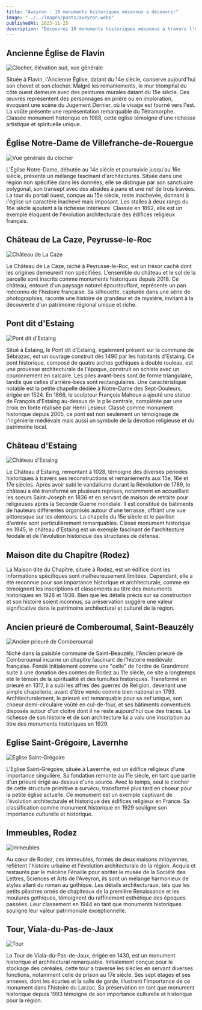 ```yaml
---
title: "Aveyron : 10 monuments historiques méconnus a découvrir"
image: "../../images/posts/aveyron.webp"
publishedAt: 2023-11-25
description: "Découvrez 10 monuments historiques méconnus à travers l'Aveyron, France, dans des localités telles que Flavin, Villefranche-de-Rouergue, Peyrusse-le-Roc, Estaing, Rodez, Saint-Beauzély, Lavernhe, et Viala-du-Pas-de-Jaux, révélant la richesse du patrimoine architectural de cette région."
---
```


## Ancienne Église de Flavin

![Clocher, élévation sud, vue générale](https://s3.eu-west-3.amazonaws.com/pop-phototeque/memoire/AP12R032695/12r032695.jpg)

Située à Flavin, l'Ancienne Église, datant du 14e siècle, conserve aujourd'hui son chevet et son clocher. Malgré les remaniements, le mur triomphal du côté ouest demeure avec des peintures murales datant du 15e siècle. Ces œuvres représentent des personnages en prière ou en imploration, évoquant une scène du Jugement Dernier, où le visage est tourné vers l'est. La voûte présente une représentation remarquable du Tétramorphe. Classée monument historique en 1988, cette église témoigne d'une richesse artistique et spirituelle unique.

## Église Notre-Dame de Villefranche-de-Rouergue

![Vue générale du clocher](https://s3.eu-west-3.amazonaws.com/pop-phototeque/memoire/AP80L034139/sap04_80l034139_p.jpg)

L'Église Notre-Dame, débutée au 14e siècle et poursuivie jusqu'au 16e siècle, présente un mélange fascinant d'architectures. Située dans une région non spécifiée dans les données, elle se distingue par son sanctuaire polygonal, son transept avec des absides à pans et une nef de trois travées. La tour du portail ouest, conçue au 15e siècle, reste inachevée, donnant à l'église un caractère inachevé mais imposant. Les stalles à deux rangs du 16e siècle ajoutent à la richesse intérieure. Classée en 1892, elle est un exemple éloquent de l'évolution architecturale des édifices religieux français.

## Château de La Caze, Peyrusse-le-Roc

![Château de La Caze](https://s3.eu-west-3.amazonaws.com/pop-phototeque/memoire/MHR76_171202957NUC/171202957NUC.JPG)

Le Château de La Caze, niché à Peyrusse-le-Roc, est un trésor caché dont les origines demeurent non spécifiées. L'ensemble du château et le sol de la parcelle sont inscrits comme monuments historiques depuis 2018. Ce château, entouré d'un paysage naturel époustouflant, représente un pan méconnu de l'histoire française. Sa silhouette, capturée dans une série de photographies, raconte une histoire de grandeur et de mystère, invitant à la découverte d'un patrimoine régional unique et riche.

## Pont dit d'Estaing

![Pont dit d'Estaing](https://s3.eu-west-3.amazonaws.com/pop-phototeque/memoire/AP80L016706/sap04_80l016706_p.jpg)

Situé à Estaing, le Pont dit d'Estaing, également présent sur la commune de Sébrazac, est un ouvrage construit dès 1490 par les habitants d'Estaing. Ce pont historique, composé de quatre arches gothiques à double rouleau, est une prouesse architecturale de l'époque, construit en schiste avec un couronnement en calcaire. Les piles avant-becs sont de forme triangulaire, tandis que celles d'arrière-becs sont rectangulaires. Une caractéristique notable est la petite chapelle dédiée à Notre-Dame des Sept-Douleurs, érigée en 1524. En 1866, le sculpteur François Mahoux a ajouté une statue de François d'Estaing au-dessus de la pile centrale, complétée par une croix en fonte réalisée par Henri Lesieur. Classé comme monument historique depuis 2005, ce pont est non seulement un témoignage de l'ingénierie médiévale mais aussi un symbole de la dévotion religieuse et du patrimoine local.

## Château d'Estaing

![Château d'Estaing](https://s3.eu-west-3.amazonaws.com/pop-phototeque/memoire/MHR76_171203773NUC/171203773NUC.JPG)

Le Château d'Estaing, remontant à 1028, témoigne des diverses périodes historiques à travers ses reconstructions et remaniements aux 15e, 16e et 17e siècles. Après avoir subi le vandalisme durant la Révolution de 1789, le château a été transformé en plusieurs reprises, notamment en accueillant les soeurs Saint-Joseph en 1836 et en servant de maison de retraite pour religieuses après la Seconde Guerre mondiale. Il est constitué de bâtiments de hauteurs différentes organisés autour d'une terrasse, offrant une vue pittoresque sur les alentours. La chapelle du 15e siècle et le pavillon d'entrée sont particulièrement remarquables. Classé monument historique en 1945, le château d'Estaing est un exemple fascinant de l'architecture féodale et de l'évolution historique des structures de défense.

## Maison dite du Chapître (Rodez)

La Maison dite du Chapître, située à Rodez, est un édifice dont les informations spécifiques sont malheureusement limitées. Cependant, elle a été reconnue pour son importance historique et architecturale, comme en témoignent les inscriptions et classements au titre des monuments historiques en 1928 et 1938. Bien que les détails précis sur sa construction et son histoire soient inconnus, sa préservation suggère une valeur significative dans le patrimoine architectural et culturel de la région.

## Ancien prieuré de Comberoumal, Saint-Beauzély

![Ancien prieuré de Comberoumal](https://s3.eu-west-3.amazonaws.com/pop-phototeque/memoire/AP80L041809/sap04_80l041809_p.jpg)

Niché dans la paisible commune de Saint-Beauzély, l'Ancien prieuré de Comberoumal incarne un chapitre fascinant de l'histoire médiévale française. Fondé initialement comme une "celle" de l'ordre de Grandmont suite à une donation des comtes de Rodez au 11e siècle, ce site a longtemps été le témoin de la spiritualité et des tumultes historiques. Transformé en prieuré en 1317, il a subi les affres des guerres de Religion, devenant une simple chapellerie, avant d'être vendu comme bien national en 1793. Architecturalement, le prieuré est remarquable pour sa nef unique, son choeur demi-circulaire voûté en cul-de-four, et ses bâtiments conventuels disposés autour d'un cloître dont il ne reste aujourd'hui que des traces. La richesse de son histoire et de son architecture lui a valu une inscription au titre des monuments historiques en 1929.

## Eglise Saint-Grégoire, Lavernhe

![Eglise Saint-Grégoire](https://s3.eu-west-3.amazonaws.com/pop-phototeque/memoire/AP060L04081/060l04081.jpg)

L'Eglise Saint-Grégoire, située à Lavernhe, est un édifice religieux d'une importance singulière. Sa fondation remonte au 11e siècle, en tant que partie d'un prieuré érigé au-dessus d'une source. Avec le temps, seul le clocher de cette structure primitive a survécu, transformé plus tard en choeur pour la petite église actuelle. Ce monument est un exemple captivant de l'évolution architecturale et historique des édifices religieux en France. Sa classification comme monument historique en 1929 souligne son importance culturelle et historique.

## Immeubles, Rodez

![Immeubles](https://s3.eu-west-3.amazonaws.com/pop-phototeque/memoire/AP80L022100/sap04_80l022100_p.jpg)

Au cœur de Rodez, ces immeubles, formés de deux maisons mitoyennes, reflètent l'histoire urbaine et l'évolution architecturale de la région. Acquis et restaurés par le mécène Fénaille pour abriter le musée de la Société des Lettres, Sciences et Arts de l'Aveyron, ils sont un mélange harmonieux de styles allant du roman au gothique. Les détails architecturaux, tels que les petits pilastres ornés de chapiteaux de la première Renaissance et les moulures gothiques, témoignent du raffinement esthétique des époques passées. Leur classement en 1944 en tant que monuments historiques souligne leur valeur patrimoniale exceptionnelle.

## Tour, Viala-du-Pas-de-Jaux

![Tour](https://s3.eu-west-3.amazonaws.com/pop-phototeque/memoire/AP80L067291/80l067291.jpg)

La Tour de Viala-du-Pas-de-Jaux, érigée en 1430, est un monument historique et architectural remarquable. Initialement conçue pour le stockage des céréales, cette tour a traversé les siècles en servant diverses fonctions, notamment celle de prison au 17e siècle. Ses sept étages et ses annexes, dont les écuries et la salle de garde, illustrent l'importance de ce monument dans l'histoire du Larzac. Sa préservation en tant que monument historique depuis 1993 témoigne de son importance culturelle et historique pour la région.